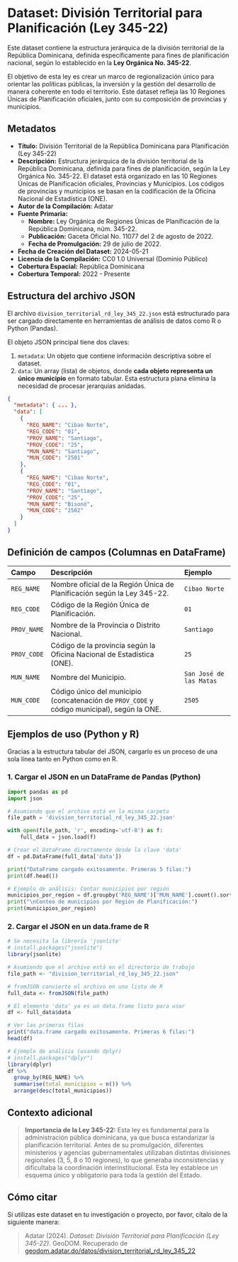 # Dataset: División Territorial para Planificación (Ley 345-22)

Este dataset contiene la estructura jerárquica de la división territorial de la República Dominicana, definida específicamente para fines de planificación nacional, según lo establecido en la **Ley Orgánica No. 345-22**.

El objetivo de esta ley es crear un marco de regionalización único para orientar las políticas públicas, la inversión y la gestión del desarrollo de manera coherente en todo el territorio. Este dataset refleja las 10 Regiones Únicas de Planificación oficiales, junto con su composición de provincias y municipios.

## Metadatos

*   **Título:** División Territorial de la República Dominicana para Planificación (Ley 345-22)
*   **Descripción:** Estructura jerárquica de la división territorial de la República Dominicana, definida para fines de planificación, según la Ley Orgánica No. 345-22. El dataset está organizado en las 10 Regiones Únicas de Planificación oficiales, Provincias y Municipios. Los códigos de provincias y municipios se basan en la codificación de la Oficina Nacional de Estadística (ONE).
*   **Autor de la Compilación:** Adatar
*   **Fuente Primaria:**
    *   **Nombre:** Ley Orgánica de Regiones Únicas de Planificación de la República Dominicana, núm. 345-22.
    *   **Publicación:** Gaceta Oficial No. 11077 del 2 de agosto de 2022.
    *   **Fecha de Promulgación:** 29 de julio de 2022.
*   **Fecha de Creación del Dataset:** 2024-05-21
*   **Licencia de la Compilación:** CC0 1.0 Universal (Dominio Público)
*   **Cobertura Espacial:** República Dominicana
*   **Cobertura Temporal:** 2022 - Presente

## Estructura del archivo JSON

El archivo `division_territorial_rd_ley_345_22.json` está estructurado para ser cargado directamente en herramientas de análisis de datos como R o Python (Pandas).

El objeto JSON principal tiene dos claves:
1.  `metadata`: Un objeto que contiene información descriptiva sobre el dataset.
2.  `data`: Un array (lista) de objetos, donde **cada objeto representa un único municipio** en formato tabular. Esta estructura plana elimina la necesidad de procesar jerarquías anidadas.

```json
{
  "metadata": { ... },
  "data": [
    {
      "REG_NAME": "Cibao Norte",
      "REG_CODE": "01",
      "PROV_NAME": "Santiago",
      "PROV_CODE": "25",
      "MUN_NAME": "Santiago",
      "MUN_CODE": "2501"
    },
    {
      "REG_NAME": "Cibao Norte",
      "REG_CODE": "01",
      "PROV_NAME": "Santiago",
      "PROV_CODE": "25",
      "MUN_NAME": "Bisonó",
      "MUN_CODE": "2502"
    }
  ]
}
```

## Definición de campos (Columnas en DataFrame)

| Campo       | Descripción                                                                                               | Ejemplo                      |
| :---------- | :-------------------------------------------------------------------------------------------------------- | :--------------------------- |
| `REG_NAME`  | Nombre oficial de la Región Única de Planificación según la Ley 345-22.                                   | `Cibao Norte`                |
| `REG_CODE`  | Código de la Región Única de Planificación.                                                               | `01`                     |
| `PROV_NAME` | Nombre de la Provincia o Distrito Nacional.                                                               | `Santiago`                   |
| `PROV_CODE` | Código de la provincia según la Oficina Nacional de Estadística (ONE).                                    | `25`                         |
| `MUN_NAME`  | Nombre del Municipio.                                                                                     | `San José de las Matas`      |
| `MUN_CODE`  | Código único del municipio (concatenación de `PROV_CODE` y código municipal), según la ONE.               | `2505`                       |

## Ejemplos de uso (Python y R)

Gracias a la estructura tabular del JSON, cargarlo es un proceso de una sola línea tanto en Python como en R.

### 1. Cargar el JSON en un DataFrame de Pandas (Python)

```python
import pandas as pd
import json

# Asumiendo que el archivo está en la misma carpeta
file_path = 'division_territorial_rd_ley_345_22.json'

with open(file_path, 'r', encoding='utf-8') as f:
    full_data = json.load(f)

# Crear el DataFrame directamente desde la clave 'data'
df = pd.DataFrame(full_data['data'])

print("DataFrame cargado exitosamente. Primeras 5 filas:")
print(df.head())

# Ejemplo de análisis: Contar municipios por región
municipios_por_region = df.groupby('REG_NAME')['MUN_NAME'].count().sort_values(ascending=False)
print("\nConteo de municipios por Región de Planificación:")
print(municipios_por_region)
```

### 2. Cargar el JSON en un data.frame de R

```R
# Se necesita la librería 'jsonlite'
# install.packages("jsonlite")
library(jsonlite)

# Asumiendo que el archivo está en el directorio de trabajo
file_path <- "division_territorial_rd_ley_345_22.json"

# fromJSON convierte el archivo en una lista de R
full_data <- fromJSON(file_path)

# El elemento 'data' ya es un data.frame listo para usar
df <- full_data$data

# Ver las primeras filas
print("data.frame cargado exitosamente. Primeras 6 filas:")
head(df)

# Ejemplo de análisis (usando dplyr)
# install.packages("dplyr")
library(dplyr)
df %>%
  group_by(REG_NAME) %>%
  summarise(total_municipios = n()) %>%
  arrange(desc(total_municipios))
```

## Contexto adicional

>   **Importancia de la Ley 345-22:** Esta ley es fundamental para la administración pública dominicana, ya que busca estandarizar la planificación territorial. Antes de su promulgación, diferentes ministerios y agencias gubernamentales utilizaban distintas divisiones regionales (3, 5, 8 o 10 regiones), lo que generaba inconsistencias y dificultaba la coordinación interinstitucional. Esta ley establece un esquema único y obligatorio para toda la gestión del Estado.

## Cómo citar

Si utilizas este dataset en tu investigación o proyecto, por favor, cítalo de la siguiente manera:

> Adatar (2024). *Dataset: División Territorial para Planificación (Ley 345-22)*. GeoDOM. Recuperado de [geodom.adatar.do/datos/division_territorial_rd_ley_345_22](geodom.adatar.do/dataset/division_territorial_rd_ley_345_22)